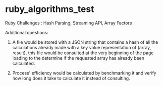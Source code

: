 # ruby_algorithms_test
Ruby Challenges :  Hash Parsing, Streaming API, Array Factors


Additional questions: 
1) A file would be stored with a JSON string that contains a hash of all the calculations already made with a key value representation of (array, result), this file would be consulted at the very beginning of the page loading to the determine if the requested array has already been calculated.

2) Process' efficiency would be calculated by benchmarking it and verify how long does it take to calculate it instead of consulting.
